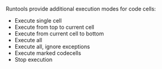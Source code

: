 Runtools provide additional execution modes for code cells:

* Execute single cell
* Execute from top to current cell
* Execute from current cell to bottom
* Execute all
* Execute all, ignore exceptions
* Execute marked codecells
* Stop execution 
